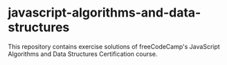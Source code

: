 # javascript-algorithms-and-data-structures

This repository contains exercise solutions of freeCodeCamp's JavaScript Algorithms and Data Structures Certification course.
